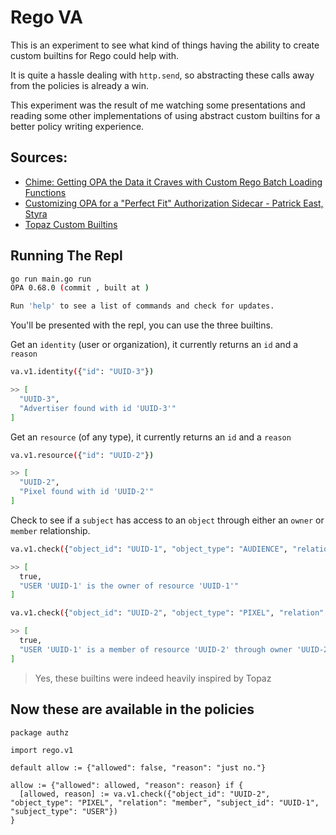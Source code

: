 # Rego VA

This is an experiment to see what kind of things having the ability to create custom builtins for Rego could help with. 

It is quite a hassle dealing with `http.send`, so abstracting these calls away from the policies is already a win.

This experiment was the result of me watching some presentations and reading some other implementations of using abstract custom builtins for a better policy writing experience.

## Sources:

- [Chime: Getting OPA the Data it Craves with Custom Rego Batch Loading Functions](https://www.youtube.com/watch?v=qHvh7ilYGQk)
- [Customizing OPA for a "Perfect Fit" Authorization Sidecar - Patrick East, Styra](https://www.youtube.com/watch?v=uCra4Uq9bCM)
- [Topaz Custom Builtins](https://github.com/aserto-dev/topaz/tree/main/builtins/edge/ds)

## Running The Repl

```sh
go run main.go run
OPA 0.68.0 (commit , built at )

Run 'help' to see a list of commands and check for updates.
```

You'll be presented with the repl, you can use the three builtins.

Get an `identity` (user or organization), it currently returns an `id` and a `reason`

```sh
va.v1.identity({"id": "UUID-3"})

>> [
  "UUID-3",
  "Advertiser found with id 'UUID-3'"
]
```

Get an `resource` (of any type), it currently returns an `id` and a `reason`

```sh
va.v1.resource({"id": "UUID-2"})

>> [
  "UUID-2",
  "Pixel found with id 'UUID-2'"
]
```

Check to see if a `subject` has access to an `object` through either an `owner` or `member` relationship.

```sh
va.v1.check({"object_id": "UUID-1", "object_type": "AUDIENCE", "relation": "owner", "subject_id": "UUID-1", "subject_type": "USER"})

>> [
  true,
  "USER 'UUID-1' is the owner of resource 'UUID-1'"
]

va.v1.check({"object_id": "UUID-2", "object_type": "PIXEL", "relation": "member", "subject_id": "UUID-1", "subject_type": "USER"})

>> [
  true,
  "USER 'UUID-1' is a member of resource 'UUID-2' through owner 'UUID-2'"
]
```

> Yes, these builtins were indeed heavily inspired by Topaz

## Now these are available in the policies

```rego
package authz

import rego.v1

default allow := {"allowed": false, "reason": "just no."}

allow := {"allowed": allowed, "reason": reason} if {
  [allowed, reason] := va.v1.check({"object_id": "UUID-2", "object_type": "PIXEL", "relation": "member", "subject_id": "UUID-1", "subject_type": "USER"})
}
```
